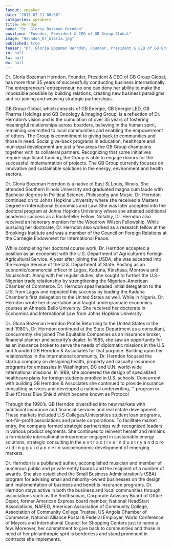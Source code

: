 ```yaml
---
layout: speaker
date: "2013-07-11 08:30"
categories: speakers
title: Herndon
name: "Dr. Gloria Bozeman Herndon"
position: "Founder, President & CEO of GB Group Global"
image: "Herndon_Dr_Gloria.jpg"
published: true
teaser: "Dr. Gloria Bozeman Herndon, Founder, President & CEO of GB Group Global, has more than 35 years of successfully conducting business internationally."
in: null
tw: null
ww: null
---
```

Dr. Gloria Bozeman Herndon, Founder, President & CEO of 
GB Group Global, has more than 35 years of successfully 
conducting business internationally. The entrepreneurs’ 
entrepreneur, no one can deny her ability to make the 
impossible possible by building relations, creating new 
business paradigms and co-joining and weaving strategic 
partnerships. 

GB Group Global, which consists of GB 
Energie, GB Energie LED, GB Pharma Holdings and GB 
Oncology & Imaging Group, is a reflection of Dr. Herndon’s 
vision and is the cumulation of over 35 years of fostering 
meaningful relationships across boarders, believing in the 
human spirit, remaining committed to local communities 
and enabling the empowerment of others. The Group is 
commitment to giving back to communities and those in 
need. Social give-back programs in education, healthcare 
and municipal development are just a few areas the GB 
Group champions together with its collateral partners. 
Recognizing that some initiatives require significant funding, 
the Group is able to engage donors for the successful 
implementation of projects. The GB Group currently 
focuses on innovative and sustainable solutions in the 
energy, environment and health sectors.

Dr. Gloria Bozeman Herndon is a native of East St Louis, 
Illinois. She attended Southern Illinois University and 
graduated magna cum laude with Bachelor degrees in 
Political Science, Philosophy and Music. Dr. Herndon 
continued on to Johns Hopkins University where she 
received a Masters Degree in International Economics and 
Law. She was later accepted into the doctoral program at 
Johns Hopkins University where she attained additional 
academic success as a Rockefeller Fellow. Notably, Dr. 
Herndon also received an honorary mention for the 
Woodrow Wilson Fellowship. While pursuing her doctorate, 
Dr. Herndon also worked as a research fellow at the 
Brookings Institute and was a member of the Council on 
Foreign Relations at the Carnegie Endowment for 
International Peace. 

While completing her doctoral course work, Dr. Herndon 
accepted a position as an economist with the U.S. 
Department of Agriculture’s Foreign Agricultural Service. A 
year after joining the USDA, she was accepted into the 
Foreign Service of the U.S. Department of State. Posting 
as an economic/commercial officer in Lagos, Kaduna, 
Kinshasa, Monrovia and Nouakchott. Along with her 
regular duties, she sought to further the U.S.-Nigerian 
trade relationship by strengthening the Nigerian–American 
Chamber of Commerce. Dr. Herndon spearheaded initial 
delegation to the U.S. from Lagos and repeated this 
success by leading the Kaduna Chamber’s first delegation 
to the United States as well. While in Nigeria, Dr. Herndon 
wrote her dissertation and taught undergraduate 
economics courses at Ahmadu Bello University. She 
received her doctorate in Economics and International Law 
from Johns Hopkins University.

Dr. Gloria Bozeman Herndon Profile
Returning to the United States in the mid-1980’s, Dr. 
Herndon continued at the State Department as a 
consultant, concurrently she joined The Equitable 
Companies as an insurance broker, financial planner and 
security’s dealer. In 1985, she saw an opportunity for as 
an insurance broker to serve the needs of diplomatic 
missions in the U.S. and founded GB Herndon & 
Associates for that purpose. Building upon her 
relationships in the international community, Dr. Herndon 
focused the startup company on designing health, 
property and casualty insurance programs for embassies 
in Washington, DC and U.N. world-wide international 
missions. In 1989, she pioneered the design of specialized 
healthcare plans for foreign students enrolled in U.S. 
schools. Concurrent with building GB Herndon & 
Associates she continued to provide insurance consulting 
services and developed a national underwriting, ‘’. 
program or Blue fCross/ Blue Shield which became known 
as Protocol 

Through the 1990’s. GB Herndon diversified 
into new markets with additional insurance and financial 
services and real estate development. These markets 
included U.S Colleges/Universities student loan programs, 
not-for-profit associations and private corporations. To 
facilitate market entry, the company formed strategic 
partnerships with recognized leaders in various product 
segments. She continues to reinvent herself and remains a 
formidable international entrepreneur engaged in 
sustainable energy solutions, strategic consulting in the 
e x t r a c t i v e i n d u s t r y a n d p ro v i d i n g g u i d a n c e i n 
socioeconomic development of emerging markets. 

Dr. Herndon is a published author, accomplished musician 
and member of numerous public and private entity boards 
and the recipient of a number of awards. She also 
established the Small Business Administration’s (SBA) 
program for advising small and minority-owned businesses 
on the design and implementation of business and benefits 
insurance programs. Dr. Herndon stays active in both the 
business and local communities through associations such 
as the Smithsonian, Corporate Advisory Board of Office 
Depot, former American Express board member, National 
HeadStart Associations, NAFEO, American Association of 
Community College, Association of Community College 
Trustee, US Angola Chamber of Commerce, National 
Alliance Postal & Federal Employer, World Conference of 
Mayors and International Council for Shopping Centers just 
to name a few. Moreover, her commitment to give back to 
communities and those in need of her philanthropic sprit is 
borderless and stand prominent in contracts she implements.

